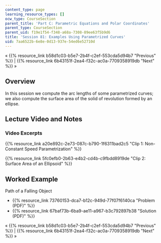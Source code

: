 ```yaml
---
content_type: page
learning_resource_types: []
ocw_type: CourseSection
parent_title: 'Part C: Parametric Equations and Polar Coordinates'
parent_type: CourseSection
parent_uid: f19e1f54-f348-a68a-7308-89ee63f5b9d6
title: 'Session 81: Examples Using Parametrized Curves'
uid: 7aa6522b-6e8e-0d13-937e-54ed6e52710d
---
```


« {{% resource_link b58d1c03-b5e7-2b4f-c2ef-553cda5d94b7 "Previous" %}} | {{% resource_link 6b43151f-2ea4-f32c-ac0a-7709358919db "Next" %}} »

Overview
--------

In this session we compute the arc lengths of some parametrized curves; we also compute the surface area of the solid of revolution formed by an ellipse.

Lecture Video and Notes
-----------------------

### Video Excerpts

{{% resource_link a20e892c-2e73-087c-b790-1f6311bad2c5 "Clip 1: Non-Constant Speed Parametrization" %}}

{{% resource_link 5fc0efb0-2b63-e4b2-cd4b-c9fbdd8919de "Clip 2: Surface Area of an Ellipsoid" %}}

Worked Example
--------------

Path of a Falling Object

*   {{% resource_link 73760153-dca7-b12c-949d-77f07f6140ca "Problem (PDF)" %}}
*   {{% resource_link 67baf73b-6ba9-ae11-a967-b3c792897b38 "Solution (PDF)" %}}

« {{% resource_link b58d1c03-b5e7-2b4f-c2ef-553cda5d94b7 "Previous" %}} | {{% resource_link 6b43151f-2ea4-f32c-ac0a-7709358919db "Next" %}} »